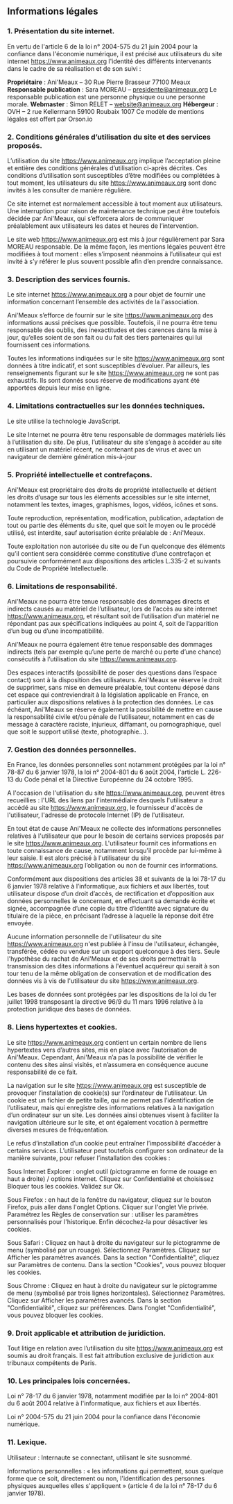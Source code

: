 ## Informations légales

### 1. Présentation du site internet.

En vertu de l'article 6 de la loi n° 2004-575 du 21 juin 2004 pour la confiance dans l'économie numérique, il est précisé aux utilisateurs du site internet https://www.animeaux.org l'identité des différents intervenants dans le cadre de sa réalisation et de son suivi :

**Propriétaire** : Ani'Meaux – 30 Rue Pierre Brasseur 77100 Meaux
**Responsable publication** : Sara MOREAU – presidente@animeaux.org
Le responsable publication est une personne physique ou une personne morale.
**Webmaster** : Simon RELET – website@animeaux.org
**Hébergeur** : OVH – 2 rue Kellermann 59100 Roubaix 1007
Ce modèle de mentions légales est offert par Orson.io

### 2. Conditions générales d’utilisation du site et des services proposés.

L’utilisation du site https://www.animeaux.org implique l’acceptation pleine et entière des conditions générales d’utilisation ci-après décrites. Ces conditions d’utilisation sont susceptibles d’être modifiées ou complétées à tout moment, les utilisateurs du site https://www.animeaux.org sont donc invités à les consulter de manière régulière.

Ce site internet est normalement accessible à tout moment aux utilisateurs. Une interruption pour raison de maintenance technique peut être toutefois décidée par Ani'Meaux, qui s’efforcera alors de communiquer préalablement aux utilisateurs les dates et heures de l’intervention.

Le site web https://www.animeaux.org est mis à jour régulièrement par Sara MOREAU responsable. De la même façon, les mentions légales peuvent être modifiées à tout moment : elles s’imposent néanmoins à l’utilisateur qui est invité à s’y référer le plus souvent possible afin d’en prendre connaissance.

### 3. Description des services fournis.

Le site internet https://www.animeaux.org a pour objet de fournir une information concernant l’ensemble des activités de la l'association.

Ani'Meaux s’efforce de fournir sur le site https://www.animeaux.org des informations aussi précises que possible. Toutefois, il ne pourra être tenu responsable des oublis, des inexactitudes et des carences dans la mise à jour, qu’elles soient de son fait ou du fait des tiers partenaires qui lui fournissent ces informations.

Toutes les informations indiquées sur le site https://www.animeaux.org sont données à titre indicatif, et sont susceptibles d’évoluer. Par ailleurs, les renseignements figurant sur le site https://www.animeaux.org ne sont pas exhaustifs. Ils sont donnés sous réserve de modifications ayant été apportées depuis leur mise en ligne.

### 4. Limitations contractuelles sur les données techniques.

Le site utilise la technologie JavaScript.

Le site Internet ne pourra être tenu responsable de dommages matériels liés à l’utilisation du site. De plus, l’utilisateur du site s’engage à accéder au site en utilisant un matériel récent, ne contenant pas de virus et avec un navigateur de dernière génération mis-à-jour

### 5. Propriété intellectuelle et contrefaçons.

Ani'Meaux est propriétaire des droits de propriété intellectuelle et détient les droits d’usage sur tous les éléments accessibles sur le site internet, notamment les textes, images, graphismes, logos, vidéos, icônes et sons.

Toute reproduction, représentation, modification, publication, adaptation de tout ou partie des éléments du site, quel que soit le moyen ou le procédé utilisé, est interdite, sauf autorisation écrite préalable de : Ani'Meaux.

Toute exploitation non autorisée du site ou de l’un quelconque des éléments qu’il contient sera considérée comme constitutive d’une contrefaçon et poursuivie conformément aux dispositions des articles L.335-2 et suivants du Code de Propriété Intellectuelle.

### 6. Limitations de responsabilité.

Ani'Meaux ne pourra être tenue responsable des dommages directs et indirects causés au matériel de l’utilisateur, lors de l’accès au site internet https://www.animeaux.org, et résultant soit de l’utilisation d’un matériel ne répondant pas aux spécifications indiquées au point 4, soit de l’apparition d’un bug ou d’une incompatibilité.

Ani'Meaux ne pourra également être tenue responsable des dommages indirects (tels par exemple qu’une perte de marché ou perte d’une chance) consécutifs à l’utilisation du site https://www.animeaux.org.

Des espaces interactifs (possibilité de poser des questions dans l’espace contact) sont à la disposition des utilisateurs. Ani'Meaux se réserve le droit de supprimer, sans mise en demeure préalable, tout contenu déposé dans cet espace qui contreviendrait à la législation applicable en France, en particulier aux dispositions relatives à la protection des données. Le cas échéant, Ani'Meaux se réserve également la possibilité de mettre en cause la responsabilité civile et/ou pénale de l’utilisateur, notamment en cas de message à caractère raciste, injurieux, diffamant, ou pornographique, quel que soit le support utilisé (texte, photographie…).

### 7. Gestion des données personnelles.

En France, les données personnelles sont notamment protégées par la loi n° 78-87 du 6 janvier 1978, la loi n° 2004-801 du 6 août 2004, l'article L. 226-13 du Code pénal et la Directive Européenne du 24 octobre 1995.

A l'occasion de l'utilisation du site https://www.animeaux.org, peuvent êtres recueillies : l'URL des liens par l'intermédiaire desquels l'utilisateur a accédé au site https://www.animeaux.org, le fournisseur d'accès de l'utilisateur, l'adresse de protocole Internet (IP) de l'utilisateur.

En tout état de cause Ani'Meaux ne collecte des informations personnelles relatives à l'utilisateur que pour le besoin de certains services proposés par le site https://www.animeaux.org. L'utilisateur fournit ces informations en toute connaissance de cause, notamment lorsqu'il procède par lui-même à leur saisie. Il est alors précisé à l'utilisateur du site https://www.animeaux.org l’obligation ou non de fournir ces informations.

Conformément aux dispositions des articles 38 et suivants de la loi 78-17 du 6 janvier 1978 relative à l’informatique, aux fichiers et aux libertés, tout utilisateur dispose d’un droit d’accès, de rectification et d’opposition aux données personnelles le concernant, en effectuant sa demande écrite et signée, accompagnée d’une copie du titre d’identité avec signature du titulaire de la pièce, en précisant l’adresse à laquelle la réponse doit être envoyée.

Aucune information personnelle de l'utilisateur du site https://www.animeaux.org n'est publiée à l'insu de l'utilisateur, échangée, transférée, cédée ou vendue sur un support quelconque à des tiers. Seule l'hypothèse du rachat de Ani'Meaux et de ses droits permettrait la transmission des dites informations à l'éventuel acquéreur qui serait à son tour tenu de la même obligation de conservation et de modification des données vis à vis de l'utilisateur du site https://www.animeaux.org.

Les bases de données sont protégées par les dispositions de la loi du 1er juillet 1998 transposant la directive 96/9 du 11 mars 1996 relative à la protection juridique des bases de données.

### 8. Liens hypertextes et cookies.

Le site https://www.animeaux.org contient un certain nombre de liens hypertextes vers d’autres sites, mis en place avec l’autorisation de Ani'Meaux. Cependant, Ani'Meaux n’a pas la possibilité de vérifier le contenu des sites ainsi visités, et n’assumera en conséquence aucune responsabilité de ce fait.

La navigation sur le site https://www.animeaux.org est susceptible de provoquer l’installation de cookie(s) sur l’ordinateur de l’utilisateur. Un cookie est un fichier de petite taille, qui ne permet pas l’identification de l’utilisateur, mais qui enregistre des informations relatives à la navigation d’un ordinateur sur un site. Les données ainsi obtenues visent à faciliter la navigation ultérieure sur le site, et ont également vocation à permettre diverses mesures de fréquentation.

Le refus d’installation d’un cookie peut entraîner l’impossibilité d’accéder à certains services. L’utilisateur peut toutefois configurer son ordinateur de la manière suivante, pour refuser l’installation des cookies :

Sous Internet Explorer : onglet outil (pictogramme en forme de rouage en haut a droite) / options internet. Cliquez sur Confidentialité et choisissez Bloquer tous les cookies. Validez sur Ok.

Sous Firefox : en haut de la fenêtre du navigateur, cliquez sur le bouton Firefox, puis aller dans l'onglet Options. Cliquer sur l'onglet Vie privée. Paramétrez les Règles de conservation sur : utiliser les paramètres personnalisés pour l'historique. Enfin décochez-la pour désactiver les cookies.

Sous Safari : Cliquez en haut à droite du navigateur sur le pictogramme de menu (symbolisé par un rouage). Sélectionnez Paramètres. Cliquez sur Afficher les paramètres avancés. Dans la section "Confidentialité", cliquez sur Paramètres de contenu. Dans la section "Cookies", vous pouvez bloquer les cookies.

Sous Chrome : Cliquez en haut à droite du navigateur sur le pictogramme de menu (symbolisé par trois lignes horizontales). Sélectionnez Paramètres. Cliquez sur Afficher les paramètres avancés. Dans la section "Confidentialité", cliquez sur préférences. Dans l'onglet "Confidentialité", vous pouvez bloquer les cookies.

### 9. Droit applicable et attribution de juridiction.

Tout litige en relation avec l’utilisation du site https://www.animeaux.org est soumis au droit français. Il est fait attribution exclusive de juridiction aux tribunaux compétents de Paris.

### 10. Les principales lois concernées.

Loi n° 78-17 du 6 janvier 1978, notamment modifiée par la loi n° 2004-801 du 6 août 2004 relative à l'informatique, aux fichiers et aux libertés.

Loi n° 2004-575 du 21 juin 2004 pour la confiance dans l'économie numérique.

### 11. Lexique.

Utilisateur : Internaute se connectant, utilisant le site susnommé.

Informations personnelles : « les informations qui permettent, sous quelque forme que ce soit, directement ou non, l'identification des personnes physiques auxquelles elles s'appliquent » (article 4 de la loi n° 78-17 du 6 janvier 1978).
